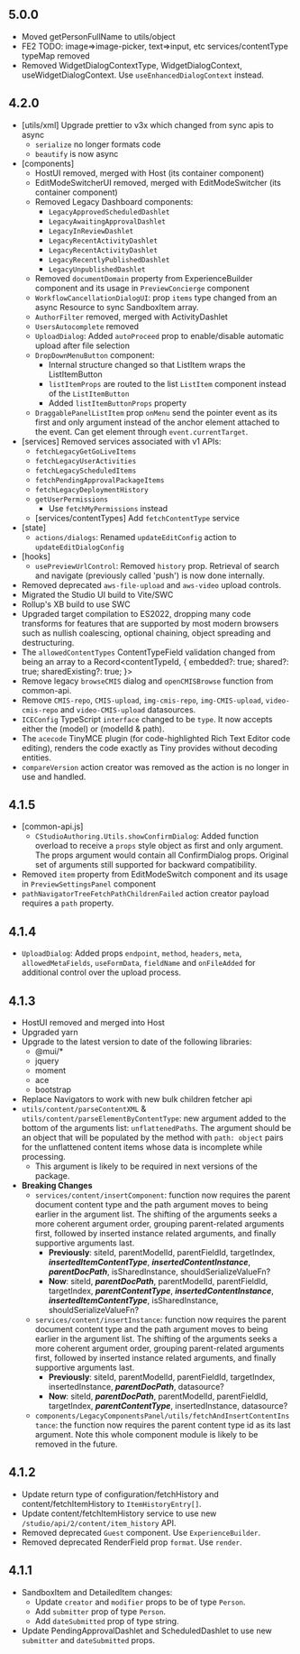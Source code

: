 ## 5.0.0

* Moved getPersonFullName to utils/object
* FE2 TODO: image=>image-picker, text=>input, etc services/contentType typeMap removed
* Removed WidgetDialogContextType, WidgetDialogContext, useWidgetDialogContext. Use `useEnhancedDialogContext` instead.

## 4.2.0

* [utils/xml] Upgrade prettier to v3x which changed from sync apis to async
  * `serialize` no longer formats code
  * `beautify` is now async
* [components]
  * HostUI removed, merged with Host (its container component)
  * EditModeSwitcherUI removed, merged with EditModeSwitcher (its container component)
  * Removed Legacy Dashboard components:
    * `LegacyApprovedScheduledDashlet`
    * `LegacyAwaitingApprovalDashlet`
    * `LegacyInReviewDashlet`
    * `LegacyRecentActivityDashlet`
    * `LegacyRecentActivityDashlet`
    * `LegacyRecentlyPublishedDashlet`
    * `LegacyUnpublishedDashlet`
  * Removed `documentDomain` property from ExperienceBuilder component and its usage in `PreviewConcierge` component
  * `WorkflowCancellationDialogUI`: prop `items` type changed from an async Resource to sync SandboxItem array.
  * `AuthorFilter` removed, merged with ActivityDashlet
  * `UsersAutocomplete` removed
  * `UploadDialog`: Added `autoProceed` prop to enable/disable automatic upload after file selection
  * `DropDownMenuButton` component:
    * Internal structure changed so that ListItem wraps the ListItemButton
    * `listItemProps` are routed to the list `ListItem` component instead of the `ListItemButton`
    * Added `listItemButtonProps` property
  * `DraggablePanelListItem` prop `onMenu` send the pointer event as its first and only argument instead of the anchor element attached to the event. Can get element through `event.currentTarget`.
* [services] Removed services associated with v1 APIs:
  * `fetchLegacyGetGoLiveItems`
  * `fetchLegacyUserActivities`
  * `fetchLegacyScheduledItems`
  * `fetchPendingApprovalPackageItems`
  * `fetchLegacyDeploymentHistory`
  * `getUserPermissions`
    * Use `fetchMyPermissions` instead
  * [services/contentTypes] Add `fetchContentType` service
* [state]
  * `actions/dialogs`: Renamed `updateEditConfig` action to `updateEditDialogConfig`
* [hooks]
  * `usePreviewUrlControl`: Removed `history` prop. Retrieval of search and navigate (previously called 'push') is now done internally.
* Removed deprecated `aws-file-upload` and `aws-video` upload controls.
* Migrated the Studio UI build to Vite/SWC
* Rollup's XB build to use SWC
* Upgraded target compilation to ES2022, dropping many code transforms for features that are supported by most modern browsers such as nullish coalescing, optional chaining, object spreading and destructuring.
* The `allowedContentTypes` ContentTypeField validation changed from being an array to a Record<contentTypeId, { embedded?: true; shared?: true; sharedExisting?: true; }>
* Remove legacy `browseCMIS` dialog and `openCMISBrowse` function from common-api.
* Remove `CMIS-repo`, `CMIS-upload`, `img-cmis-repo`, `img-CMIS-upload`, `video-cmis-repo` and `video-CMIS-upload` datasources. 
* `ICEConfig` TypeScript `interface` changed to be `type`. It now accepts either the (model) or (modelId & path).
* The `acecode` TinyMCE plugin (for code-highlighted Rich Text Editor code editing), renders the code exactly as Tiny provides without decoding entities.
* `compareVersion` action creator was removed as the action is no longer in use and handled.

## 4.1.5
* [common-api.js]
  * `CStudioAuthoring.Utils.showConfirmDialog`: Added function overload to receive a `props` style object as first and only argument. The props argument would contain all ConfirmDialog props. Original set of arguments still supported for backward compatibility.
* Removed `item` property from EditModeSwitch component and its usage in `PreviewSettingsPanel` component
* `pathNavigatorTreeFetchPathChildrenFailed` action creator payload requires a `path` property.

## 4.1.4
  * `UploadDialog`: Added props `endpoint`, `method`, `headers`, `meta`, `allowedMetaFields`, `useFormData`, `fieldName` and `onFileAdded` for additional control over the upload process.

## 4.1.3

* HostUI removed and merged into Host
* Upgraded yarn
* Upgrade to the latest version to date of the following libraries:
  * @mui/*
  * jquery
  * moment
  * ace
  * bootstrap
* Replace Navigators to work with new bulk children fetcher api
* `utils/content/parseContentXML` & `utils/content/parseElementByContentType`: new argument added to the bottom of the arguments list: `unflattenedPaths`. The argument should be an object that will be populated by the method with `path: object` pairs for the unflattened content items whose data is incomplete while processing.
  * This argument is likely to be required in next versions of the package.
* **Breaking Changes**
  * `services/content/insertComponent`: function now requires the parent document content type and the path argument moves to being earlier in the argument list.
    The shifting of the arguments seeks a more coherent argument order, grouping parent-related arguments first, followed by inserted instance related arguments, and finally supportive arguments last.
    * **Previously**: siteId, parentModelId, parentFieldId, targetIndex, **_insertedItemContentType_**, **_insertedContentInstance_**, _**parentDocPath**_, isSharedInstance, shouldSerializeValueFn?
    * **Now**: siteId, _**parentDocPath**_, parentModelId, parentFieldId, targetIndex, _**parentContentType**_, _**insertedContentInstance**_, _**insertedItemContentType**_, isSharedInstance, shouldSerializeValueFn?
  * `services/content/insertInstance`: function now requires the parent document content type and the path argument moves to being earlier in the argument list.
    The shifting of the arguments seeks a more coherent argument order, grouping parent-related arguments first, followed by inserted instance related arguments, and finally supportive arguments last.
    * **Previously**: siteId, parentModelId, parentFieldId, targetIndex, insertedInstance, _**parentDocPath**_, datasource?
    * **Now**: siteId, _**parentDocPath**_, parentModelId, parentFieldId, targetIndex, _**parentContentType**_, insertedInstance, datasource?
  * `components/LegacyComponentsPanel/utils/fetchAndInsertContentInstance`: the function now requires the parent content type id as its last argument. Note this whole component module is likely to be removed in the future.

## 4.1.2

* Update return type of configuration/fetchHistory and content/fetchItemHistory to `ItemHistoryEntry[]`.
* Update content/fetchItemHistory service to use new `/studio/api/2/content/item_history` API.
* Removed deprecated `Guest` component. Use `ExperienceBuilder`.
* Removed deprecated RenderField prop `format`. Use `render`.

## 4.1.1

* SandboxItem and DetailedItem changes:
  * Update `creator` and `modifier` props to be of type `Person`.
  * Add `submitter` prop of type `Person`.
  * Add `dateSubmitted` prop of type string.
* Update PendingApprovalDashlet and ScheduledDashlet to use new `submitter` and `dateSubmitted` props.
